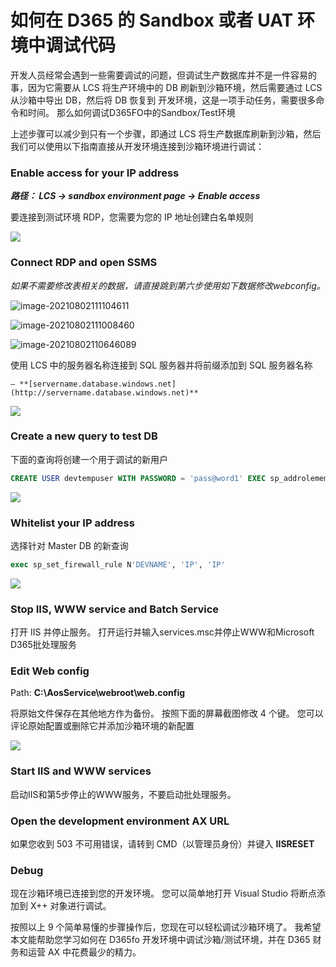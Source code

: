 # 如何在 D365 的 Sandbox 或者 UAT 环境中调试代码


<!--more-->

开发人员经常会遇到一些需要调试的问题，但调试生产数据库并不是一件容易的事，因为它需要从 LCS 将生产环境中的 DB 刷新到沙箱环境，然后需要通过 LCS 从沙箱中导出 DB，然后将 DB 恢复到 开发环境，这是一项手动任务，需要很多命令和时间。 那么如何调试D365FO中的Sandbox/Test环境

上述步骤可以减少到只有一个步骤，即通过 LCS 将生产数据库刷新到沙箱，然后我们可以使用以下指南直接从开发环境连接到沙箱环境进行调试：

### **Enable access for your IP address**

   ***路径： LCS -> sandbox environment page -> Enable access***

   要连接到测试环境 RDP，您需要为您的 IP 地址创建白名单规则

   ![](https://nashome-image-bucket.oss-cn-shanghai.aliyuncs.com/PicGo/enable-access.png)

### **Connect RDP and open SSMS** 

   *如果不需要修改表相关的数据，请直接跳到第六步使用如下数据修改webconfig。*

![image-20210802111104611](https://nashome-image-bucket.oss-cn-shanghai.aliyuncs.com/PicGo/image-20210802111104611.png)

![image-20210802111008460](https://nashome-image-bucket.oss-cn-shanghai.aliyuncs.com/PicGo/image-20210802111008460.png)

![image-20210802110646089](https://nashome-image-bucket.oss-cn-shanghai.aliyuncs.com/PicGo/image-20210802110646089.png)

   使用 LCS 中的服务器名称连接到 SQL 服务器并将前缀添加到 SQL 服务器名称

    – **[servername.database.windows.net](http://servername.database.windows.net)**

   ![](https://nashome-image-bucket.oss-cn-shanghai.aliyuncs.com/PicGo/2020-03-11-18_05_35-2020-03-11-17_57_56-CREATE-USER-debuguser-WITH-PASSWORD.docx-Word-Product-Act.png)

### **Create a new query to test DB**

   下面的查询将创建一个用于调试的新用户

   ```sql
   CREATE USER devtempuser WITH PASSWORD = 'pass@word1' EXEC sp_addrolemember 'db_owner', 'devtempuser'
   ```

   ![](https://nashome-image-bucket.oss-cn-shanghai.aliyuncs.com/PicGo/2020-03-11-18_13_22-CREATE-USER-debuguser-WITH-PASSWORD.docx-Word-Product-Activation-Failed.png)

### **Whitelist your IP address** 

   选择针对 Master DB 的新查询

   ```sql
   exec sp_set_firewall_rule N'DEVNAME', 'IP', 'IP'
   ```

   ![](https://nashome-image-bucket.oss-cn-shanghai.aliyuncs.com/PicGo/2020-03-11-18_15_08-CREATE-USER-debuguser-WITH-PASSWORD.docx-Word-Product-Activation-Failed.png)

### **Stop IIS, WWW service and Batch Service** 

   打开 IIS 并停止服务。 打开运行并输入services.msc并停止WWW和Microsoft D365批处理服务

### **Edit Web config** 

   Path: **C:\AosService\webroot\web.config**  

   将原始文件保存在其他地方作为备份。 按照下面的屏幕截图修改 4 个键。 您可以评论原始配置或删除它并添加沙箱环境的新配置

   ![](https://nashome-image-bucket.oss-cn-shanghai.aliyuncs.com/PicGo/2020-03-11-18_24_34-_C__AOSService_webroot_web.config-Notepad.png)

### **Start IIS and WWW services** 

   启动IIS和第5步停止的WWW服务，不要启动批处理服务。

### **Open the development environment AX URL** 

   如果您收到 503 不可用错误，请转到 CMD（以管理员身份）并键入 **IISRESET**

### **Debug**

   现在沙箱环境已连接到您的开发环境。 您可以简单地打开 Visual Studio 将断点添加到 X++ 对象进行调试。

按照以上 9 个简单易懂的步骤操作后，您现在可以轻松调试沙箱环境了。 我希望本文能帮助您学习如何在 D365fo 开发环境中调试沙箱/测试环境，并在 D365 财务和运营 AX 中花费最少的精力。

